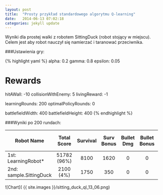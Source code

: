```yaml
---
layout: post
title:  "Prosty przykład standardowego algorytmu Q-learning"
date:   2014-06-13 07:02:18
categories: jekyll update
---
```


Wyniki dla prostej walki z robotem SittingDuck (robot stojący w miejscu). Celem jest aby robot nauczył się namierzać i taranować przeciwnika.

###Ustawienia gry:

{% highlight yaml %}
alpha:      0.2
gamma:      0.8
epsilon:    0.05

# Rewards
hitAWall:           -10
collisionWithEnemy: 5
livingReward:       -1

learningRounds:      200
optimalPolicyRounds: 0

battlefieldWidth:   400
battlefieldHeight:  400
{% endhighlight %}

###Wyniki po 200 rundach:

|Robot Name|Total Score|Survival|Surv Bonus|Bullet Dmg|Bullet Bonus|Ram Dmg * 2|Ram Bonus|1sts|2nds|3rds|
|-|:-:|:-:|:-:|:-:|:-:|:-:|:-:|:-:|:-:|:-:|  
|1st: LearningRobot*   |51782 (96%) |8100    |1620    |0   |0   |37219   |4843    |165 |35  |0   |
|2nd: sample.SittingDuck |2100 (4%)   |1750    |350 |0   |0   |0   |0   |38  |162 |0   |

![Chart]( {{ site.images }}/sitting_duck_ql_13_06.png)
